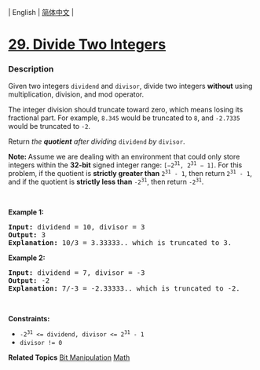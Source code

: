 | English | [简体中文](README.md) |

# [29. Divide Two Integers](https://leetcode-cn.com/problems/divide-two-integers)
 ### Description
<p>Given two integers <code>dividend</code> and <code>divisor</code>, divide two integers <strong>without</strong> using multiplication, division, and mod operator.</p>

<p>The integer division should truncate toward zero, which means losing its fractional part. For example, <code>8.345</code> would be truncated to <code>8</code>, and <code>-2.7335</code> would be truncated to <code>-2</code>.</p>

<p>Return <em>the <strong>quotient</strong> after dividing </em><code>dividend</code><em> by </em><code>divisor</code>.</p>

<p><strong>Note: </strong>Assume we are dealing with an environment that could only store integers within the <strong>32-bit</strong> signed integer range: <code>[&minus;2<sup>31</sup>, 2<sup>31</sup> &minus; 1]</code>. For this problem, if the quotient is <strong>strictly greater than</strong> <code>2<sup>31</sup> - 1</code>, then return <code>2<sup>31</sup> - 1</code>, and if the quotient is <strong>strictly less than</strong> <code>-2<sup>31</sup></code>, then return <code>-2<sup>31</sup></code>.</p>

<p>&nbsp;</p>
<p><strong>Example 1:</strong></p>

<pre>
<strong>Input:</strong> dividend = 10, divisor = 3
<strong>Output:</strong> 3
<strong>Explanation:</strong> 10/3 = 3.33333.. which is truncated to 3.
</pre>

<p><strong>Example 2:</strong></p>

<pre>
<strong>Input:</strong> dividend = 7, divisor = -3
<strong>Output:</strong> -2
<strong>Explanation:</strong> 7/-3 = -2.33333.. which is truncated to -2.
</pre>

<p>&nbsp;</p>
<p><strong>Constraints:</strong></p>

<ul>
	<li><code>-2<sup>31</sup> &lt;= dividend, divisor &lt;= 2<sup>31</sup> - 1</code></li>
	<li><code>divisor != 0</code></li>
</ul>

**Related Topics**  [Bit Manipulation](https://leetcode-cn.com/tag/bit-manipulation) [Math](https://leetcode-cn.com/tag/math) 